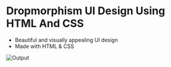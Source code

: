 # Dropmorphism UI Design Using HTML And CSS

- Beautiful and visually appealing UI design
- Made with HTML & CSS

![Output](http://github)
